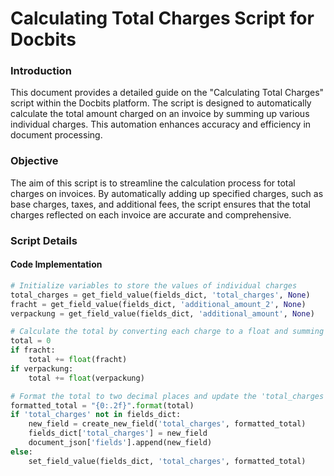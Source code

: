# Calculating Total Charges Script for Docbits

### Introduction

This document provides a detailed guide on the "Calculating Total Charges" script within the Docbits platform. The script is designed to automatically calculate the total amount charged on an invoice by summing up various individual charges. This automation enhances accuracy and efficiency in document processing.

### Objective

The aim of this script is to streamline the calculation process for total charges on invoices. By automatically adding up specified charges, such as base charges, taxes, and additional fees, the script ensures that the total charges reflected on each invoice are accurate and comprehensive.

### Script Details

#### Code Implementation

```python
# Initialize variables to store the values of individual charges
total_charges = get_field_value(fields_dict, 'total_charges', None)
fracht = get_field_value(fields_dict, 'additional_amount_2', None)
verpackung = get_field_value(fields_dict, 'additional_amount', None)

# Calculate the total by converting each charge to a float and summing them up
total = 0
if fracht:
    total += float(fracht)
if verpackung:
    total += float(verpackung)

# Format the total to two decimal places and update the 'total_charges' field
formatted_total = "{0:.2f}".format(total)
if 'total_charges' not in fields_dict:
    new_field = create_new_field('total_charges', formatted_total)
    fields_dict['total_charges'] = new_field
    document_json['fields'].append(new_field)
else:
    set_field_value(fields_dict, 'total_charges', formatted_total)
```


